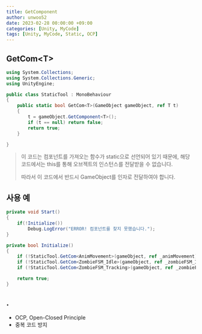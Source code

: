 ```yaml
---
title: GetComponent
author: unwoo52
date: 2023-02-28 00:00:00 +09:00
categories: [Unity, MyCode]
tags: [Unity, MyCode, Static, OCP]
---
```


## GetCom\<T\>

```cs
using System.Collections;
using System.Collections.Generic;
using UnityEngine;

public class StaticTool : MonoBehaviour
{
    public static bool GetCom<T>(GameObject gameObject, ref T t)
    {
        t = gameObject.GetComponent<T>();
        if (t == null) return false;
        return true;
    }

}
```

>이 코드는 컴포넌트를 가져오는 함수가 static으로 선언되어 있기 때문에, 해당 코드에서는 this를 통해 오브젝트의 인스턴스를 전달받을 수 없습니다.
>
>따라서 이 코드에서 반드시 GameObject를 인자로 전달하여야 합니다.


## 사용 예

```cs
private void Start()
{
    if(!Initialize()) 
        Debug.LogError("ERROR! 컴포넌트를 찾지 못했습니다.");
}

private bool Initialize()
{
    if (!StaticTool.GetCom<AnimMovement>(gameObject, ref _animMovement)) return false;
    if (!StaticTool.GetCom<ZombieFSM_Idle>(gameObject, ref _zombieFSM_Idle)) return false;
    if (!StaticTool.GetCom<ZombieFSM_Tracking>(gameObject, ref _zombieFSM_Tracking)) return false;

    return true;
}
```

## .

- OCP, Open-Closed Principle
- 중복 코드 방지
